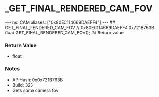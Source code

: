 # _GET_FINAL_RENDERED_CAM_FOV

--- ns: CAM aliases: ["0x80EC114669DAEFF4"] --- ## GET_FINAL_RENDERED_CAM_FOV  // 0x80EC114669DAEFF4 0x721B763B float GET_FINAL_RENDERED_CAM_FOV();  ## Return value

### Return Value
* float

### Notes
* AP Hash: 0x0x721B763B
* Build: 323
* Gets some camera fov

